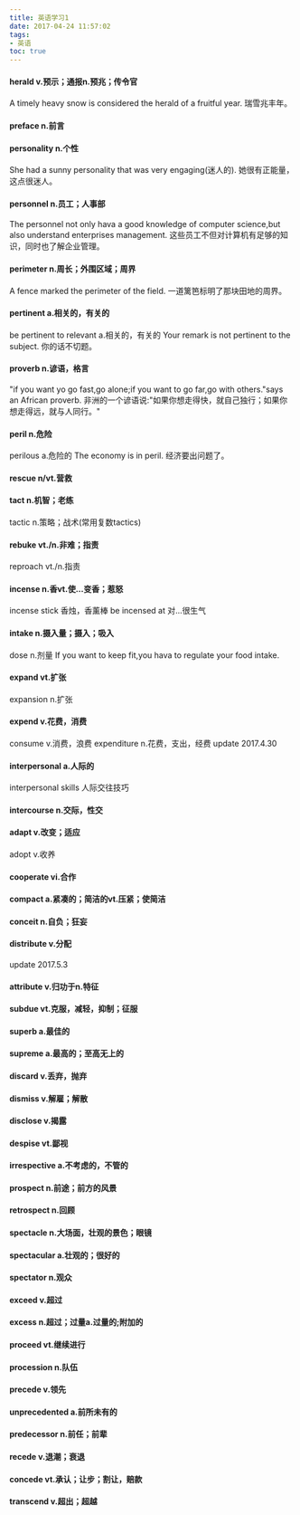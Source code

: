 ```yaml
---
title: 英语学习1
date: 2017-04-24 11:57:02
tags:
- 英语
toc: true
---
```

#### herald v.预示；通报n.预兆；传令官
A timely heavy snow is considered the herald of a fruitful year.
瑞雪兆丰年。
#### preface n.前言
#### personality n.个性
She had a sunny personality that was very engaging(迷人的).
她很有正能量，这点很迷人。
#### personnel n.员工；人事部
The personnel not only hava a good knowledge of computer science,but also understand enterprises management.
这些员工不但对计算机有足够的知识，同时也了解企业管理。
#### perimeter n.周长；外围区域；周界
A fence marked the perimeter of the field.
一道篱笆标明了那块田地的周界。
#### pertinent a.相关的，有关的
be pertinent to
relevant a.相关的，有关的
Your remark is not pertinent to the subject.
你的话不切题。
#### proverb n.谚语，格言
"if you want yo go fast,go alone;if you want to go far,go with others."says an African proverb.
非洲的一个谚语说:"如果你想走得快，就自己独行；如果你想走得远，就与人同行。"
#### peril n.危险
perilous a.危险的
The economy is in peril.
经济要出问题了。
#### rescue n/vt.营救
#### tact n.机智；老练
tactic n.策略；战术(常用复数tactics)
#### rebuke vt./n.非难；指责
reproach vt./n.指责
#### incense n.香vt.使...变香；惹怒
incense stick 香烛，香薰棒
be incensed at 对...很生气
#### intake n.摄入量；摄入；吸入
dose n.剂量
If you want to keep fit,you hava to regulate your food intake.
#### expand vt.扩张
expansion n.扩张
#### expend v.花费，消费
consume v.消费，浪费
expenditure n.花费，支出，经费
update 2017.4.30
#### interpersonal a.人际的
interpersonal skills 人际交往技巧
#### intercourse n.交际，性交
#### adapt v.改变；适应
adopt v.收养
#### cooperate vi.合作
#### compact a.紧凑的；简洁的vt.压紧；使简洁
#### conceit n.自负；狂妄
#### distribute v.分配
update 2017.5.3
#### attribute v.归功于n.特征
#### subdue vt.克服，减轻，抑制；征服
#### superb a.最佳的
#### supreme a.最高的；至高无上的
#### discard v.丢弃，抛弃
#### dismiss v.解雇；解散
#### disclose v.揭露
#### despise vt.鄙视
#### irrespective a.不考虑的，不管的
#### prospect n.前途；前方的风景
#### retrospect n.回顾
#### spectacle n.大场面，壮观的景色；眼镜
#### spectacular a.壮观的；很好的
#### spectator n.观众
#### exceed v.超过
#### excess n.超过；过量a.过量的;附加的
#### proceed vt.继续进行
#### procession n.队伍
#### precede v.领先
#### unprecedented a.前所未有的
#### predecessor n.前任；前辈
#### recede v.退潮；衰退
#### concede vt.承认；让步；割让，赔款
#### transcend v.超出；超越
